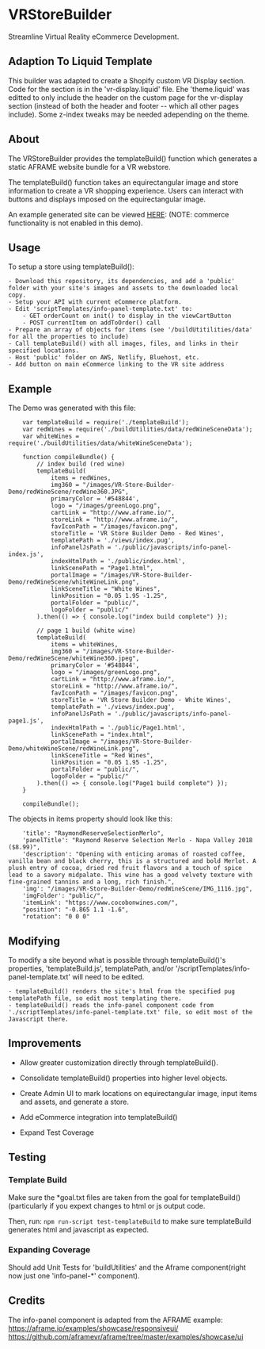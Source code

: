 # VRStoreBuilder
Streamline Virtual Reality eCommerce Development.

## Adaption To Liquid Template
This builder was adapted to create a Shopify custom VR Display section. Code for the section is in the 'vr-display.liquid' file.
Ehe 'theme.liquid' was editted to only include the header on the custom page for the vr-display section (instead of both the header and footer -- which all other pages include). Some z-index tweaks may be needed adepending on the theme.

## About
The VRStoreBuilder provides the templateBuild() function which generates a static AFRAME website bundle for a VR webstore.

The templateBuild() function takes an equirectangular image and store information to create a VR shopping experience. Users can interact with buttons and displays imposed on the equirectangular image.

An example generated site can be viewed [HERE](https://infallible-brown-61ca35.netlify.app/): (NOTE: commerce functionality is not enabled in this demo).

## Usage
To setup a store using templateBuild(): 

    - Download this repository, its dependencies, and add a 'public' folder with your site's images and assets to the downloaded local copy.
    - Setup your API with current eCommerce platform.
    - Edit 'scriptTemplates/info-panel-template.txt' to:
        - GET orderCount on init() to display in the viewCartButton
        - POST currentItem on addToOrder() call
    - Prepare an array of objects for items (see '/buildUtitilities/data' for all the properties to include)
    - Call templateBuild() with all images, files, and links in their specified locations.   
    - Host 'public' folder on AWS, Netlify, Bluehost, etc.
    - Add button on main eCommerce linking to the VR site address

## Example
The Demo was generated with this file:
```
    var templateBuild = require('./templateBuild');
    var redWines = require('./buildUtilities/data/redWineSceneData');
    var whiteWines = require('./buildUtilities/data/whiteWineSceneData');

    function compileBundle() {
        // index build (red wine)
        templateBuild(
            items = redWines,
            img360 = "/images/VR-Store-Builder-Demo/redWineScene/redWine360.JPG",
            primaryColor = '#548844',
            logo = "/images/greenLogo.png",
            cartLink = "http://www.aframe.io/",
            storeLink = "http://www.aframe.io/",
            favIconPath = "/images/favicon.png",
            storeTitle = 'VR Store Builder Demo - Red Wines',
            templatePath = './views/index.pug',
            infoPanelJsPath = './public/javascripts/info-panel-index.js',
            indexHtmlPath = './public/index.html',
            linkScenePath = "Page1.html",
            portalImage = "/images/VR-Store-Builder-Demo/redWineScene/whiteWineLink.png",
            linkSceneTitle = "White Wines",
            linkPosition = "0.05 1.95 -1.25",
            portalFolder = "public/",
            logoFolder = "public/"
        ).then(() => { console.log("index build complete") });

        // page 1 build (white wine)
        templateBuild(
            items = whiteWines,
            img360 = "/images/VR-Store-Builder-Demo/redWineScene/whiteWine360.jpeg",
            primaryColor = '#548844',
            logo = "/images/greenLogo.png",
            cartLink = "http://www.aframe.io/",
            storeLink = "http://www.aframe.io/",
            favIconPath = "/images/favicon.png",
            storeTitle = 'VR Store Builder Demo - White Wines',
            templatePath = './views/index.pug',
            infoPanelJsPath = './public/javascripts/info-panel-page1.js',
            indexHtmlPath = './public/Page1.html',
            linkScenePath = "index.html",
            portalImage = "/images/VR-Store-Builder-Demo/whiteWineScene/redWineLink.png",
            linkSceneTitle = "Red Wines",
            linkPosition = "0.05 1.95 -1.25",
            portalFolder = "public/",
            logoFolder = "public/"
        ).then(() => { console.log("Page1 build complete") });
    }

    compileBundle();
```
The objects in items property should look like this: 
```
    'title': "RaymondReserveSelectionMerlo",
    'panelTitle': "Raymond Reserve Selection Merlo - Napa Valley 2018 ($8.99)",
    'description': "Opening with enticing aromas of roasted coffee, vanilla bean and black cherry, this is a structured and bold Merlot. A plush entry of cocoa, dried red fruit flavors and a touch of spice lead to a savory midpalate. This wine has a good velvety texture with fine-grained tannins and a long, rich finish.",
    'img': "/images/VR-Store-Builder-Demo/redWineScene/IMG_1116.jpg",
    'imgFolder': "public/",
    'itemLink': "https://www.cocobonwines.com/",
    "position": "-0.865 1.1 -1.6",
    "rotation": "0 0 0"
```

## Modifying
To modify a site beyond what is possible through templateBuild()'s properties, 'templateBuild.js', templatePath, 
and/or '/scriptTemplates/info-panel-template.txt' will need to be edited.

    - templateBuild() renders the site's html from the specified pug templatePath file, so edit most templating there.
    - templateBuild() reads the info-panel component code from './scriptTemplates/info-panel-template.txt' file, so edit most of the Javascript there.
   
## Improvements
- Allow greater customization directly through templateBuild().

- Consolidate templateBuild() properties into higher level objects.

- Create Admin UI to mark locations on equirectangular image, input items and assets, and generate a store.

- Add eCommerce integration into templateBuild()

- Expand Test Coverage

## Testing
### Template Build
Make sure the *goal.txt files are taken from the goal for templateBuild() (particularly if you expext changes to html 
or js output code.

Then, run: `npm run-script test-templateBuild` to make sure templateBuild generates html and javascript as expected.

### Expanding Coverage
Should add Unit Tests for 'buildUtilities' and the Aframe component(right now just one 'info-panel-*' component).

## Credits
The info-panel component is adapted from the AFRAME example:
https://aframe.io/examples/showcase/responsiveui/
https://github.com/aframevr/aframe/tree/master/examples/showcase/ui
